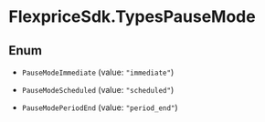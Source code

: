 # FlexpriceSdk.TypesPauseMode

## Enum


* `PauseModeImmediate` (value: `"immediate"`)

* `PauseModeScheduled` (value: `"scheduled"`)

* `PauseModePeriodEnd` (value: `"period_end"`)


